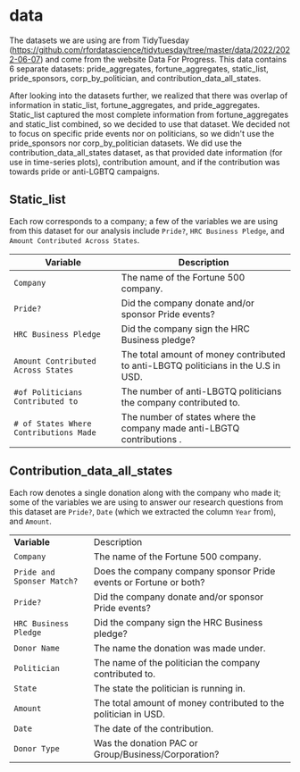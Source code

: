 # data

The datasets we are using are from TidyTuesday (https://github.com/rfordatascience/tidytuesday/tree/master/data/2022/2022-06-07) and come from the website Data For Progress. This data contains 6 separate datasets: pride_aggregates, fortune_aggregates, static_list, pride_sponsors, corp_by_politician, and contribution_data_all_states.

After looking into the datasets further, we realized that there was overlap of information in static_list, fortune_aggregates, and pride_aggregates. Static_list captured the most complete information from fortune_aggregates and static_list combined, so we decided to use that dataset. We decided not to focus on specific pride events nor on politicians, so we didn't use the pride_sponsors nor corp_by_politician datasets. We did use the contribution_data_all_states dataset, as that provided date information (for use in time-series plots), contribution amount, and if the contribution was towards pride or anti-LGBTQ campaigns.

## Static_list

Each row corresponds to a company; a few of the variables we are using from this dataset for our analysis include `Pride?`, `HRC Business Pledge`, and `Amount Contributed Across States`. 

| Variable                               | Description                                                                        |
|----------------------------------------|------------------------------------------------------------------------------------|
| `Company`                              | The name of the Fortune 500 company.                                               |
| `Pride?`                               | Did the company donate and/or sponsor Pride events?                                |
| `HRC Business Pledge`                  | Did the company sign the HRC Business pledge?                                      |
| `Amount Contributed Across States`     | The total amount of money contributed to anti-LBGTQ politicians in the U.S in USD. |
| `#of Politicians Contributed to`       | The number of anti-LBGTQ politicians the company contributed to.                   |
| `# of States Where Contributions Made` | The number of states where the company made anti-LBGTQ contributions .             |

## Contribution_data_all_states

Each row denotes a single donation along with the company who made it; some of the variables we are using to answer our research questions from this dataset are `Pride?`, `Date` (which we extracted the column `Year` from), and `Amount`.

|                            |                                                                   |
|----------------------------|-------------------------------------------------------------------|
| **Variable**               | Description                                                       |
| `Company`                  | The name of the Fortune 500 company.                              |
| `Pride and Sponser Match?` | Does the company company sponsor Pride events or Fortune or both? |
| `Pride?`                   | Did the company donate and/or sponsor Pride events?               |
| `HRC Business Pledge`      | Did the company sign the HRC Business pledge?                     |
| `Donor Name`               | The name the donation was made under.                             |
| `Politician`               | The name of the politician the company contributed to.            |
| `State`                    | The state the politician is running in.                           |
| `Amount`                   | The total amount of money contributed to the politician in USD.   |
| `Date`                     | The date of the contribution.                                     |
| `Donor Type`               | Was the donation PAC or Group/Business/Corporation?               |
